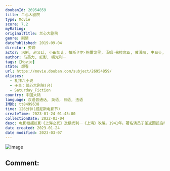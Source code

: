 ```yaml
---
doubanId: 26954859
title: 兰心大剧院
type: Movie
score: 7.2
myRating: 
originalTitle: 兰心大剧院
genre: 剧情
datePublished: 2019-09-04
director: 娄烨
actor: 巩俐, 赵又廷, 小田切让, 帕斯卡尔·格雷戈里, 汤姆·弗拉席亚, 黄湘丽, 中岛步, 王传君, 张颂文, 曹苏苏, 李伟龙, 姜健, 中泉英雄, 涩谷天马, 王箫淇
author: 马英力, 虹影, 横光利一
tags: [Movie]
state: 想看
url: https://movie.douban.com/subject/26954859/
aliases:
  - 礼拜六小说
  - 于堇：兰心大剧院(台)
  - Saturday_Fiction
country: 中国大陆
language: 汉语普通话, 英语, 日语, 法语
IMDb: tt8499638
time: 126分钟(威尼斯电影节)
createTime: 2023-01-24 01:45:00
collectionDate: 2022-03-04
desc: 电影根据虹影《上海之死》及横光利一《上海》改编。1941年。著名演员于堇返回孤岛时期的上海，表面上是为了出演她的旧爱执导的话剧《礼拜六小说》。但是她真正的目的是什么？是为了救出她的前夫？为了给盟军搜...
date created: 2023-01-24
date modified: 2023-03-07
---
```


![image](p2681336608.jpg)

Comment:
---
